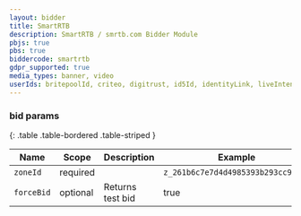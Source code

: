 ```yaml
---
layout: bidder
title: SmartRTB
description: SmartRTB / smrtb.com Bidder Module
pbjs: true
pbs: true
biddercode: smartrtb
gdpr_supported: true
media_types: banner, video
userIds: britepoolId, criteo, digitrust, id5Id, identityLink, liveIntentId, netId, parrableId, pubCommonId, unifiedId
---
```


### bid params

{: .table .table-bordered .table-striped }

| Name     | Scope    | Description | Example                            | Type     |
|----------|----------|-------------|------------------------------------|----------|
| `zoneId` | required |             | `z_261b6c7e7d4d4985393b293cc903d1` | `string` |
| `forceBid` | optional | Returns test bid | true | `boolean` |
